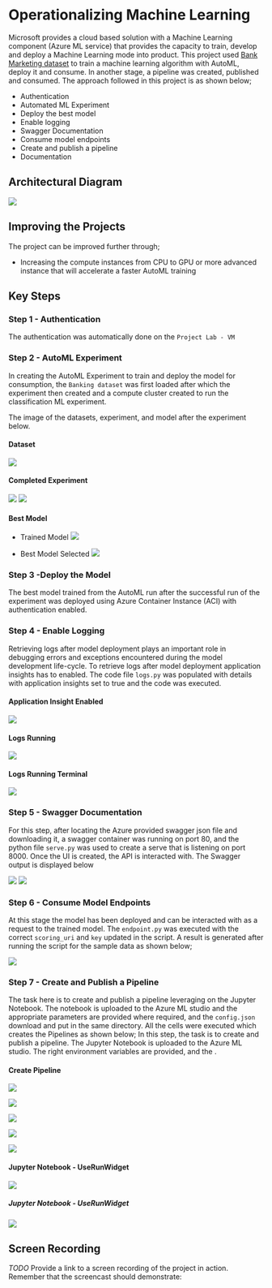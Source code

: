 # Operationalizing Machine Learning

Microsoft provides a cloud based solution with a Machine Learning component (Azure ML service) that provides the capacity to train, develop and deploy a Machine Learning mode into product. This project used <a href='https://automlsamplenotebookdata.blob.core.windows.net/automl-sample-notebook-data/bankmarketing_train.csv'>Bank Marketing dataset</a> to train a machine learning algorithm with AutoML, deploy it and consume. In another stage, a pipeline was created, published and consumed. The approach followed in this project is as shown below;

* Authentication
* Automated ML Experiment
* Deploy the best model
* Enable logging
* Swagger Documentation
* Consume model endpoints
* Create and publish a pipeline
* Documentation

## Architectural Diagram
![](screenshots/archietecture.JPG) 

## Improving the Projects

The project can be improved further through;
* Increasing the compute instances from CPU to GPU or more advanced instance that will accelerate a faster AutoML training


## Key Steps
### Step 1 - Authentication

The authentication was automatically done on the `Project Lab - VM` 

### Step 2 - AutoML Experiment

In creating the AutoML Experiment to train and deploy the model for consumption, the `Banking dataset` was first loaded after which the experiment then created and a compute cluster created to run the classification ML experiment.

The image of the datasets, experiment, and model after the experiment below.

#### Dataset
![](screenshots/dataset.JPG) 

#### Completed Experiment

![](screenshots/experiment1.JPG) 
![](screenshots/experimentcompleted.JPG) 

#### Best Model
* Trained Model
![](screenshots/bestmodel.JPG) 

* Best Model Selected
![](screenshots/bestmodel1.JPG) 


### Step 3 -Deploy the Model 

The best model trained from the AutoML run after the successful run of the experiment was deployed using Azure Container Instance (ACI) with authentication enabled.


### Step 4 - Enable Logging
Retrieving logs after model deployment plays an important role in debugging errors and exceptions encountered during the model development life-cycle. To retrieve logs after model deployment application insights has to enabled. The code file `logs.py` was populated with details with application insights set to true and the code was executed.

#### Application Insight Enabled

![](screenshots/applicationinsight.JPG)


#### Logs Running

![](screenshots/applicationinsight2.JPG)

#### Logs Running Terminal

![](screenshots/logsrunning.JPG)

### Step 5 - Swagger Documentation

For this step, after locating the Azure provided swagger json file and downloading it, a swagger container was running on port 80, and the python file `serve.py` was used to create a serve that is listening on port 8000. Once the UI is created, the API is interacted with. The Swagger output is displayed below

![](screenshots/swagger_1.JPG)
![](screenshots/swagger_4.JPG)


### Step 6 - Consume Model Endpoints

At this stage the model has been deployed and can be interacted with as a request to the trained model. The `endpoint.py` was executed with the correct `scoring_uri` and `key` updated in the script. A result is generated after running the script for the sample data as shown below;

![](screenshots/consume.JPG)

### Step 7 -  Create and Publish a Pipeline
The task here is to create and publish a pipeline leveraging on the Jupyter Notebook. The notebook is uploaded to the Azure ML studio and the appropriate parameters are provided where required, and the `config.json` download and put in the same directory. All the cells were executed which creates the Pipelines as shown below;
In this step, the task is to create and publish a pipeline. The Jupyter Notebook is uploaded to the Azure ML studio. The right environment variables are provided, and the .

#### Create Pipeline

![](screenshots/pipeline1.JPG)

![](screenshots/pipeline2.JPG)

![](screenshots/pipeline3.JPG)

![](screenshots/pipeline4.JPG)

![](screenshots/pipeline5.JPG)

#### Jupyter Notebook - UseRunWidget

![](screenshots/Jupyternotebook.JPG)

##### Jupyter Notebook - UseRunWidget
![](screenshots/Jupyternotebook2.JPG)




## Screen Recording
*TODO* Provide a link to a screen recording of the project in action. Remember that the screencast should demonstrate:

